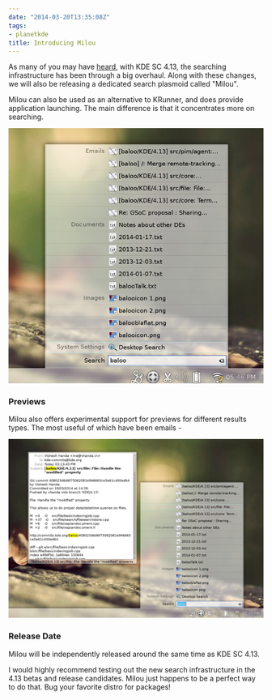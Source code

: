 ```yaml
---
date: "2014-03-20T13:35:08Z"
tags:
- planetkde
title: Introducing Milou
---
```


As many of you may have [heard](https://dot.kde.org/2014/02/24/kdes-next-generation-semantic-search), with KDE SC 4.13, the searching infrastructure has been through a big overhaul. Along with these changes, we will also be releasing a dedicated search plasmoid called "Milou".

Milou can also be used as an alternative to KRunner, and does provide application launching. The main difference is that it concentrates more on searching.

![](/blog/images/2014/03/20/milou.png)

### Previews

Milou also offers experimental support for previews for different results types. The most useful of which have been emails -

![](/blog/images/2014/03/20/milou-preview.png)

### Release Date

Milou will be independently released around the same time as KDE SC 4.13.

I would highly recommend testing out the new search infrastructure in the 4.13 betas and release candidates. Milou just happens to be a perfect way to do that. Bug your favorite distro for packages!
